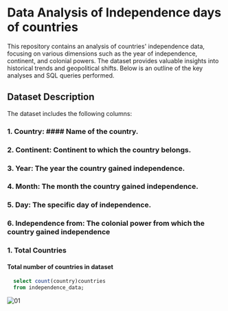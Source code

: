 # Data Analysis of Independence days of countries

This repository contains an analysis of countries' independence data, focusing on various dimensions such as the year of independence, continent, and colonial powers. The dataset provides valuable insights into historical trends and geopolitical shifts. Below is an outline of the key analyses and SQL queries performed.

## Dataset Description
The dataset includes the following columns:

### 1. Country: #### Name of the country.
### 2. Continent: Continent to which the country belongs.
### 3. Year: The year the country gained independence.
### 4. Month: The month the country gained independence.
### 5. Day: The specific day of independence.
### 6. Independence from: The colonial power from which the country gained independence

### 1. Total Countries

#### Total number of countries in dataset

```sql
  select count(country)countries
  from independence_data;
```

![01](https://github.com/MoaviaMahmood/Independence-days-of-countries/assets/168455506/c60c1ae1-b0e9-4fb4-a57a-1c0238ae1aed)

